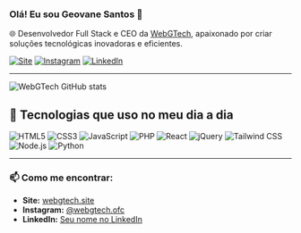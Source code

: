 ### Olá! Eu sou Geovane Santos 👋

🌐 Desenvolvedor Full Stack e CEO da [WebGTech](https://webgtech.site), apaixonado por criar soluções tecnológicas inovadoras e eficientes.

[![Site](https://img.shields.io/website?label=webgtech&amp;style=for-the-badge&amp;url=https://webgtech.site/)](https://webgtech.site)
[![Instagram](https://img.shields.io/badge/Instagram-E4405F?style=for-the-badge&logo=instagram&logoColor=white)](https://www.instagram.com/webgtech.ofc/)
[![LinkedIn](https://img.shields.io/badge/LinkedIn-0077B5?style=for-the-badge&logo=linkedin&logoColor=white)](https://www.linkedin.com/in/seu-perfil/) <!-- Adicione seu perfil do LinkedIn aqui -->

---

![WebGTech GitHub stats](https://github-readme-stats.vercel.app/api?username=Web-GTech&show_icons=true&theme=dracula)

## 🚀 Tecnologias que uso no meu dia a dia

<p align="left">
  <img src="https://img.shields.io/badge/HTML5-E34F26?style=for-the-badge&logo=html5&logoColor=white" alt="HTML5"/>
  <img src="https://img.shields.io/badge/CSS3-1572B6?style=for-the-badge&logo=css3&logoColor=white" alt="CSS3"/>
  <img src="https://img.shields.io/badge/JavaScript-F7DF1E?style=for-the-badge&logo=javascript&logoColor=black" alt="JavaScript"/>
  <img src="https://img.shields.io/badge/PHP-777BB4?style=for-the-badge&logo=php&logoColor=white" alt="PHP"/>
  <img src="https://img.shields.io/badge/React-20232A?style=for-the-badge&logo=react&logoColor=61DAFB" alt="React"/>
  <img src="https://img.shields.io/badge/jQuery-0769AD?style=for-the-badge&logo=jquery&logoColor=white" alt="jQuery"/>
  <img src="https://img.shields.io/badge/Tailwind_CSS-38B2AC?style=for-the-badge&logo=tailwind-css&logoColor=white" alt="Tailwind CSS"/>
  <img src="https://img.shields.io/badge/Node.js-43853D?style=for-the-badge&logo=node.js&logoColor=white" alt="Node.js"/>
  <img src="https://img.shields.io/badge/Python-14354C?style=for-the-badge&logo=python&logoColor=white" alt="Python"/>
</p>

---

### 📫 Como me encontrar:
- **Site:** [webgtech.site](https://webgtech.site)
- **Instagram:** [@webgtech.ofc](https://www.instagram.com/webgtech.ofc/)
- **LinkedIn:** [Seu nome no LinkedIn](https://www.linkedin.com/in/seu-perfil/) <!-- Adicione seu perfil aqui -->
